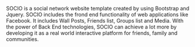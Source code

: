 SOCIO is a social network website template created by using Bootstrap and Jquery.
SOCIO includes the frond end functionality of web applications like Facebook. It includes Wall Posts, Friends list, Groups list and Media. With the power of Back End technologies, SOCIO can achieve a lot more by developing it as a real world interactive platform for friends, family and communities.
